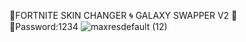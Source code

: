 💠FORTNITE SKIN CHANGER 🌀 GALAXY SWAPPER V2 🌌  
🔢Password:1234
![maxresdefault (12)](https://user-images.githubusercontent.com/113033715/199278045-6e825318-d12f-415d-ad28-a02f80cbd00d.jpg)













